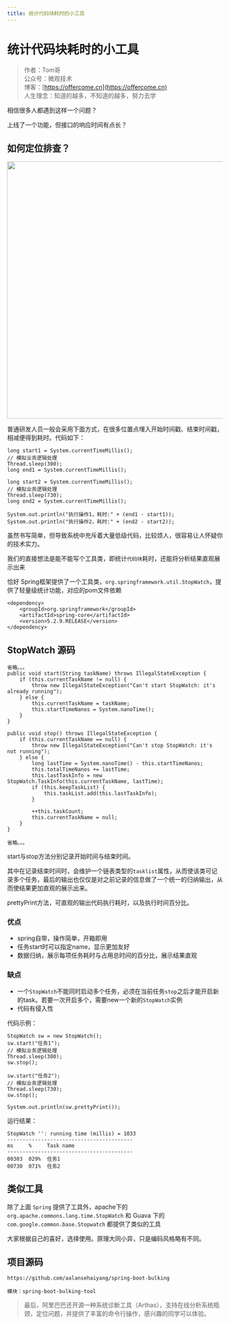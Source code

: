 ```yaml
---
title: 统计代码块耗时的小工具
---
```


# 统计代码块耗时的小工具

> 作者：Tom哥
> <br/>公众号：微观技术
> <br/> 博客：[https://offercome.cn](https://offercome.cn)
> <br/> 人生理念：知道的越多，不知道的越多，努力去学



相信很多人都遇到这样一个问题？

上线了一个功能，但接口的响应时间有点长？

## 如何定位排查？

<div align="left">
    <img src="https://offercome.cn/images/spring/spring/2-1.jpg" width="600px">
</div>


普通研发人员一般会采用下面方式，在很多位置点埋入开始时间戳、结束时间戳，相减便得到耗时。代码如下：

```
long start1 = System.currentTimeMillis();
// 模拟业务逻辑处理
Thread.sleep(300);
long end1 = System.currentTimeMillis();

long start2 = System.currentTimeMillis();
// 模拟业务逻辑处理
Thread.sleep(730);
long end2 = System.currentTimeMillis();

System.out.println("执行操作1，耗时:" + (end1 - start1));
System.out.println("执行操作2，耗时:" + (end2 - start2));
```

虽然书写简单，但导致系统中充斥着大量低级代码，比较烦人，很容易让人怀疑你的技术实力。

我们的直接想法是能不能写个工具类，即统计`代码块`耗时，还能将分析结果直观展示出来

恰好 Spring框架提供了一个工具类，`org.springframework.util.StopWatch`，提供了轻量级统计功能，对应的pom文件依赖

```
<dependency>
    <groupId>org.springframework</groupId>
    <artifactId>spring-core</artifactId>
    <version>5.2.9.RELEASE</version>
</dependency>
```


## StopWatch 源码

```
省略。。。
public void start(String taskName) throws IllegalStateException {
    if (this.currentTaskName != null) {
        throw new IllegalStateException("Can't start StopWatch: it's already running");
    } else {
        this.currentTaskName = taskName;
        this.startTimeNanos = System.nanoTime();
    }
}

public void stop() throws IllegalStateException {
    if (this.currentTaskName == null) {
        throw new IllegalStateException("Can't stop StopWatch: it's not running");
    } else {
        long lastTime = System.nanoTime() - this.startTimeNanos;
        this.totalTimeNanos += lastTime;
        this.lastTaskInfo = new StopWatch.TaskInfo(this.currentTaskName, lastTime);
        if (this.keepTaskList) {
            this.taskList.add(this.lastTaskInfo);
        }

        ++this.taskCount;
        this.currentTaskName = null;
    }
}

省略。。。
```

start与stop方法分别记录开始时间与结束时间。

其中在记录结束时间时，会维护一个链表类型的`tasklist`属性，从而使该类可记录多个任务，最后的输出也仅仅是对之前记录的信息做了一个统一的归纳输出，从而使结果更加直观的展示出来。

prettyPrint方法，可直观的输出代码执行耗时，以及执行时间百分比。

### 优点

* spring自带，操作简单，开箱即用
* 任务start时可以指定name，显示更加友好
* 数据归纳，展示每项任务耗时与占用总时间的百分比，展示结果直观

### 缺点

* 一个`StopWatch`不能同时启动多个任务，必须在当前任务`stop`之后才能开启新的task。若要一次开启多个，需要new一个新的`StopWatch`实例
* 代码有侵入性


代码示例：

```
StopWatch sw = new StopWatch();
sw.start("任务1");
// 模拟业务逻辑处理
Thread.sleep(300);
sw.stop();

sw.start("任务2");
// 模拟业务逻辑处理
Thread.sleep(730);
sw.stop();

System.out.println(sw.prettyPrint());
```

运行结果：

```
StopWatch '': running time (millis) = 1033
-----------------------------------------
ms     %     Task name
-----------------------------------------
00303  029%  任务1
00730  071%  任务2
```

## 类似工具

除了上面 `Spring` 提供了工具外，apache下的`org.apache.commons.lang.time.StopWatch` 和 Guava 下的`com.google.common.base.Stopwatch` 都提供了类似的工具

大家根据自己的喜好，选择使用。原理大同小异，只是编码风格略有不同。

## 项目源码

```
https://github.com/aalansehaiyang/spring-boot-bulking  

模块：spring-boot-bulking-tool
```

> 最后，阿里巴巴还开源一种系统诊断工具（Arthas），支持在线分析系统瓶颈，定位问题，并提供了丰富的命令行操作，感兴趣的同学可以体验。
